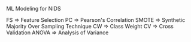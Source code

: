 ML Modeling for NIDS

FS => Feature Selection
PC => Pearson's Correlation
SMOTE => Synthetic Majority Over Sampling Technique
CW => Class Weight
CV => Cross Validation
ANOVA => Analysis of Variance
